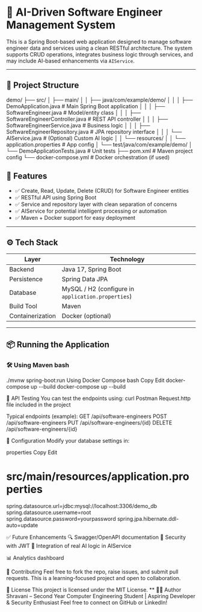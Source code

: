 # 🧠 AI-Driven Software Engineer Management System

This is a Spring Boot-based web application designed to manage software engineer data and services using a clean RESTful architecture. The system supports CRUD operations, integrates business logic through services, and may include AI-based enhancements via `AIService`.

---

## 📂 Project Structure

demo/
├── src/
│ ├── main/
│ │ ├── java/com/example/demo/
│ │ │ ├── DemoApplication.java # Main Spring Boot application
│ │ │ ├── SoftwareEngineer.java # Model/entity class
│ │ │ ├── SoftwareEngineerController.java # REST API controller
│ │ │ ├── SoftwareEngineerService.java # Business logic
│ │ │ ├── SoftwareEngineerRepository.java # JPA repository interface
│ │ │ └── AIService.java # (Optional) Custom AI logic
│ │ └── resources/
│ │ └── application.properties # App config
│ └── test/java/com/example/demo/
│ └── DemoApplicationTests.java # Unit tests
├── pom.xml # Maven project config
└── docker-compose.yml # Docker orchestration (if used)


## 🚀 Features

- ✅ Create, Read, Update, Delete (CRUD) for Software Engineer entities
- ✅ RESTful API using Spring Boot
- ✅ Service and repository layer with clean separation of concerns
- ✅ AIService for potential intelligent processing or automation
- ✅ Maven + Docker support for easy deployment

---

## ⚙️ Tech Stack

| Layer | Technology |
|-------|------------|
| Backend | Java 17, Spring Boot |
| Persistence | Spring Data JPA |
| Database | MySQL / H2 (configure in `application.properties`) |
| Build Tool | Maven |
| Containerization | Docker (optional) |

---

## 📦 Running the Application

### 🛠️ Using Maven bash
./mvnw spring-boot:run
 Using Docker Compose
bash
Copy
Edit
docker-compose up --build
docker-compose up --build

🧪 API Testing
You can test the endpoints using:
curl
Postman
Request.http file included in the project

Typical endpoints (example):
GET /api/software-engineers
POST /api/software-engineers
PUT /api/software-engineers/{id}
DELETE /api/software-engineers/{id}

📄 Configuration
Modify your database settings in:

properties
Copy
Edit
# src/main/resources/application.properties
spring.datasource.url=jdbc:mysql://localhost:3306/demo_db
spring.datasource.username=root
spring.datasource.password=yourpassword
spring.jpa.hibernate.ddl-auto=update

✅ Future Enhancements
🔍 Swagger/OpenAPI documentation
🔐 Security with JWT
🤖 Integration of real AI logic in AIService

📊 Analytics dashboard

🤝 Contributing
Feel free to fork the repo, raise issues, and submit pull requests.
This is a learning-focused project and open to collaboration.

📃 License
This project is licensed under the MIT License.
**
👩‍💻 Author
Shravani – Second Year Computer Engineering Student | Aspiring Developer & Security Enthusiast
Feel free to connect on GitHub or LinkedIn!
